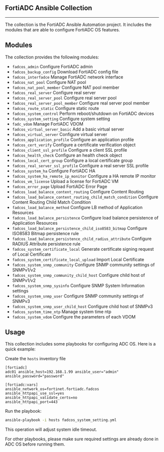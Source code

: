 ## FortiADC Ansible Collection
***

The collection is the FortiADC Ansible Automation project. It includes the modules that are able to configure FortiADC OS features.

## Modules
The collection provides the following modules:


* `fadcos_admin` Configure FortiADC admin
* `fadcos_backup_config` Download FortiADC config file
* `fadcos_interfadce` Manage FortiADC network interface
* `fadcos_nat_pool` Configure NAT pool
* `fadcos_nat_pool_member` Configure NAT pool member 
* `fadcos_real_server` Configure real server 
* `fadcos_real_server_pool` Configure real server pool 
* `fadcos_real_server_pool_member` Configure real server pool member
* `fadcos_route_static` Configure static route
* `fadcos_system_control` Perform reboot/shutdown on FortiADC devices
* `fadcos_system_setting` Configure system setting
* `fadc_vdom` Manage FortiADC VDOM
* `fadcos_virtual_server_basic` Add a basic virtual server
* `fadcos_virtual_server` Configure virtual server
* `fadcos_application_profile` Configure an application profile
* `fadcos_cert_verify` Configure a certificate verification object
* `fadcos_client_ssl_profile` Configure a client SSL profile
* `fadcos_health_check` Configure an health check object
* `fadcos_local_cert_group` Configure a local certificate group
* `fadcos_real_server_ssl_profile` Configure a real server SSL profile
* `fadcos_system_ha` Configure FortiADC HA
* `fadcos_system_ha_remote_ip_monitor` Configure a HA remote IP monitor
* `fadcos_vm_license` Upload a license for FortiADC VM
* `fadcos_error_page` Upload FortiADC Error Page
* `fadcos_load_balance_content_routing` Configure Content Routing
* `fadcos_load_balance_content_routing_child_match_condition` Configure Content Routing Child Match Condition
* `fadcos_load_balance_method` Configure LB method of Application Resources
* `fadcos_load_balance_persistence` Configure load balance persistence of Application Resources
* `fadcos_load_balance_persistence_child_iso8583_bitmap` Configure ISO8583 Bitmap persistence rule
* `fadcos_load_balance_persistence_child_radius_attribute` Configure RADIUS Attribute persistence rule
* `fadcos_system_certificate_local` Generate certificate signing request of Local Certificate
* `fadcos_system_certificate_local_upload` Import Local Certificate
* `fadcos_system_snmp_community` Configure SNMP community settings of SNMPv1/v2
* `fadcos_system_snmp_community_child_host` Configure child host of SNMPv1/v2
* `fadcos_system_snmp_sysinfo` Configure SNMP System Information settings
* `fadcos_system_snmp_user` Configure SNMP community settings of SNMPv3
* `fadcos_system_snmp_user_child_host` Configure child host of SNMPv3
* `fadcos_system_time_ntp` Manage system time ntp
* `fadcos_system_vdom` Configure the parameters of each VDOM

## Usage
This collection includes some playbooks for configuring ADC OS.
Here is a quick example:

Create the `hosts` inventory file
```
[fortiadc]
adc01 ansible_host=192.168.1.99 ansible_user="admin" ansible_password="password"

[fortiadc:vars]
ansible_network_os=fortinet.fortiadc.fadcos
ansible_httpapi_use_ssl=yes
ansible_httpapi_validate_certs=no
ansible_httpapi_port=443
```

Run the playbook:
```bash
ansible-playbook -i hosts fadcos_system_setting.yml
```

This operation will adjust system idle timeout.

For other playbooks, please make sure required settings are already done in ADC OS before running them.
